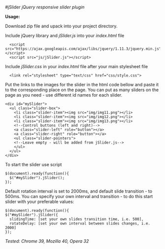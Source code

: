 #jSlider
*jQuery responsive slider plugin*

**Usage:**

Download zip file and upack into your project directory.

Include jQuery library and *jSlider.js* into your *index.html* file

      <script src="https://ajax.googleapis.com/ajax/libs/jquery/1.11.3/jquery.min.js"></script>
      <script src="js/jSlider.js"></script>

Include *jSlider.css* in your *index.html* file after your main stylesheet file

      <link rel="stylesheet" type="text/css" href="css/style.css">

Put the links to the images for the slider in the html code bellow and paste it to the corresponding place on the
page. You can put as many sliders on the page as you need - use different id names for each slider.

    <div id="mySlider">
      <ul class="slider-box">
        <li class="slider-item"><img src="img/img11.png"></li>
        <li class="slider-item"><img src="img/img12.png"></li>
        <li class="slider-item"><img src="img/img13.png"></li>
        <!--Control buttons (left and right)-->
        <a class="slider-left" role="button"></a>
        <a class="slider-right" role="button"></a>
        <ul class="slider-pointers">
        <!--Leave empty - will be added from jSlider.js-->
        </ul>
      </ul>
    </div>

To start the slider use script

    $(document).ready(function(){
      $("#mySlider").jSlider();
    });

Default rotation interval is set to 2000ms, and default slide transition - to 500ms.
You can specify your own interval and transition - to do this start slider with your preferable values:

    $(document).ready(function(){
    $("#mySlider").jSlider({
      slidingTime: [set your own slides transition time, i.e. 500],
      rotateDelay: [set your own interval between slides changes, i.e. 2000]
    });

*Tested: Chrome 39, Mozilla 40, Opera 32*
